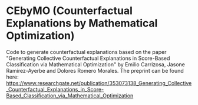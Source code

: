 # CEbyMO (Counterfactual Explanations by Mathematical Optimization)

Code to generate counterfactual explanations based on the paper "Generating Collective Counterfactual Explanations in Score-Based Classification via Mathematical Optimization" by Emilio Carrizosa, Jasone Ramírez-Ayerbe and Dolores Romero Morales. The preprint can be found here: https://www.researchgate.net/publication/353073138_Generating_Collective_Counterfactual_Explanations_in_Score-Based_Classification_via_Mathematical_Optimization 

